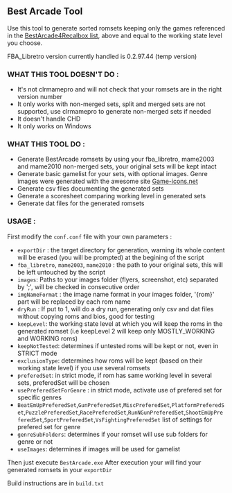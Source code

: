 ## Best Arcade Tool

Use this tool to generate sorted romsets keeping only the games referenced in the [BestArcade4Recalbox list](https://docs.google.com/spreadsheets/d/1F5tBguhRxpj1AQcnDWF6AVSx4av_Gm3cDQedQB7IECk/edit?usp=sharing), above and equal to the working state level you choose.

FBA_Libretro version currently handled is 0.2.97.44 (temp version)

### WHAT THIS TOOL DOESN'T DO :
- It's not clrmamepro and will not check that your romsets are in the right version number
- It only works with non-merged sets, split and merged sets are not supported, use clrmamepro to generate non-merged sets if needed
- It doesn't handle CHD
- It only works on Windows

### WHAT THIS TOOL DO :
- Generate BestArcade romsets by using your fba_libretro, mame2003 and mame2010 non-merged sets, your original sets will be kept intact
- Generate basic gamelist for your sets, with optional images. Genre images were generated with the awesome site [Game-icons.net](https://game-icons.net/)
- Generate csv files documenting the generated sets
- Generate a scoresheet comparing working level in generated sets
- Generate dat files for the generated romsets

### USAGE :
First modify the `conf.conf` file with your own parameters :
- `exportDir` : the target directory for generation, warning its whole content will be erased (you will be prompted) at the begining of the script
- `fba_libretro`, `mame2003`, `mame2010` : the path to your original sets, this will be left untouched by the script
- `images`: Paths to your images folder (flyers, screenshot, etc) separated by ';', will be checked in consecutive order
- `imgNameFormat` : the image name format in your images folder, '{rom}' part will be replaced by each rom name
- `dryRun` : If put to 1, will do a dry run, generating only csv and dat files without copying roms and bios, good for testing
- `keepLevel`: the working state level at which you will keep the roms in the generated romset (i.e keepLevel 2 will keep only MOSTLY_WORKING and WORKING roms)
- `keepNotTested`: determines if untested roms will be kept or not, even in STRICT mode
- `exclusionType`: determines how roms will be kept (based on their working state level) if you use several romsets
- `preferedSet`: in strict mode, if rom has same working level in several sets, preferedSet will be chosen
- `usePreferedSetForGenre` : in strict mode, activate use of prefered set for specific genres
- `BeatEmUpPreferedSet`,`GunPreferedSet`,`MiscPreferedSet`,`PlatformPreferedSet`,`PuzzlePreferedSet`,`RacePreferedSet`,`RunNGunPreferedSet`,`ShootEmUpPreferedSet`,`SportPreferedSet`,`VsFightingPreferedSet` list of settings for prefered set for genre
- `genreSubFolders`: determines if your romset will use sub folders for genre or not
- `useImages`: determines if images will be used for gamelist

Then just execute `BestArcade.exe`
After execution your will find your generated romsets in your `exportDir`

Build instructions are in `build.txt`
